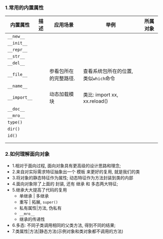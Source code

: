### 1.常用的内置属性

| 内置属性  | 描述 | 应用场景 | 举例 | 所属对象 |
| --------- | ---- | -------- | ---- | --------- |
| `__new__` |      |          |      ||
| `__init__` | | | ||
| `__repr__` | | | ||
| `__str__` | | | ||
| `__del__` | | | ||
| `__file__` | | 参看包所在的完整路径. | 查看系统包所在的位置, 类似`which`命令 ||
| `__name__` | | | ||
| `__import__` | | 动态加载模块 | 类比: import xx, xx.reload() ||
| `__doc__` | | | ||
| `__mro__` | | | ||
| `type()` | | | ||
| `dir()` | | | ||
| `id()` | | | ||
|  | | | ||
|  | | | ||



### 2.如何理解面向对象

- 1.相对于面向过程, 面向对象具有更高级的设计思路和理念;
- 2.来自对实际需求特征抽象出一个 模板 来更好的复用, 就是我们的类
- 3.将对象的静态特征作为属性; 动态特征作为方法封装到类的内部
- 4.面向对象除了上面的 封装, 还有 继承 和 多态两大特征;
- 5.继承大大提高了代码的复用
  - 单继承 | 多继承
  - 重写 | 拓展, `super()`
  - 私有属性|方法,  伪私有
  - `__mro__`
  - 继承的传递性
- 6.多态: 不同子类调用相同的父类方法, 得到不同的结果;
- 7.类属性|方法|静态方法(示例对象和类对象都不调用的方法)